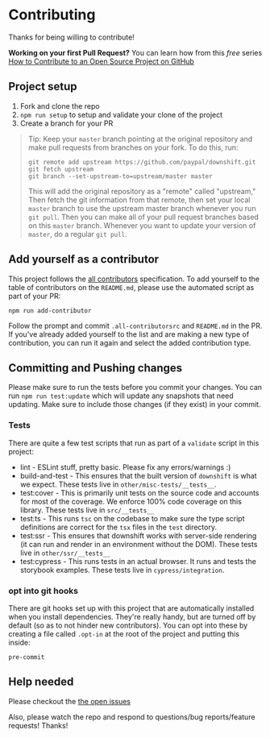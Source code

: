 # Contributing

Thanks for being willing to contribute!

**Working on your first Pull Request?** You can learn how from this _free_
series [How to Contribute to an Open Source Project on GitHub][egghead]

## Project setup

1. Fork and clone the repo
2. `npm run setup` to setup and validate your clone of the project
3. Create a branch for your PR

> Tip: Keep your `master` branch pointing at the original repository and make
> pull requests from branches on your fork. To do this, run:
>
> ```
> git remote add upstream https://github.com/paypal/downshift.git
> git fetch upstream
> git branch --set-upstream-to=upstream/master master
> ```
>
> This will add the original repository as a "remote" called "upstream," Then
> fetch the git information from that remote, then set your local `master`
> branch to use the upstream master branch whenever you run `git pull`. Then you
> can make all of your pull request branches based on this `master` branch.
> Whenever you want to update your version of `master`, do a regular `git pull`.

## Add yourself as a contributor

This project follows the [all contributors][all-contributors] specification. To
add yourself to the table of contributors on the `README.md`, please use the
automated script as part of your PR:

```console
npm run add-contributor
```

Follow the prompt and commit `.all-contributorsrc` and `README.md` in the PR. If
you've already added yourself to the list and are making a new type of
contribution, you can run it again and select the added contribution type.

## Committing and Pushing changes

Please make sure to run the tests before you commit your changes. You can run
`npm run test:update` which will update any snapshots that need updating. Make
sure to include those changes (if they exist) in your commit.

### Tests

There are quite a few test scripts that run as part of a `validate` script in
this project:

* lint - ESLint stuff, pretty basic. Please fix any errors/warnings :)
* build-and-test - This ensures that the built version of `downshift` is what we expect. These tests live in `other/misc-tests/__tests__`.
* test:cover - This is primarily unit tests on the source code and accounts for most of the coverage. We enforce 100% code coverage on this library. These tests live in `src/__tests__`
* test:ts - This runs `tsc` on the codebase to make sure the type script definitions are correct for the `tsx` files in the `test` directory.
* test:ssr - This ensures that downshift works with server-side rendering (it can run and render in an environment without the DOM). These tests live in `other/ssr/__tests__`
* test:cypress - This runs tests in an actual browser. It runs and tests the storybook examples. These tests live in `cypress/integration`.

### opt into git hooks

There are git hooks set up with this project that are automatically installed
when you install dependencies. They're really handy, but are turned off by
default (so as to not hinder new contributors). You can opt into these by
creating a file called `.opt-in` at the root of the project and putting this
inside:

```
pre-commit
```

## Help needed

Please checkout the [the open issues][issues]

Also, please watch the repo and respond to questions/bug reports/feature
requests! Thanks!

[egghead]: https://egghead.io/series/how-to-contribute-to-an-open-source-project-on-github
[all-contributors]: https://github.com/kentcdodds/all-contributors
[issues]: https://github.com/paypal/downshift/issues
